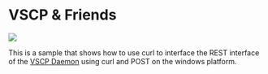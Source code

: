 <h1>VSCP & Friends</h1>

<img src="http://vscp.org/images/vscp_logo.jpg" >

<p>
This is a sample that shows how to use curl to interface the REST interface of the 
<a href="https://www.vscp.org/docs/vscpd/doku.php?id=start">VSCP Daemon</a> using curl 
and POST on the windows platform.
</p>

